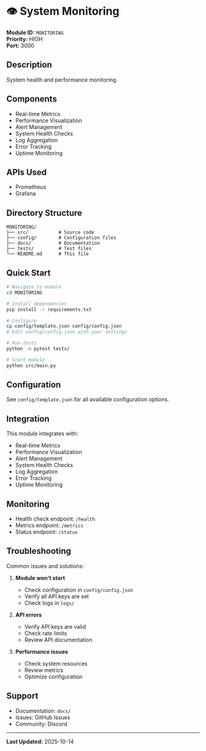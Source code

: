 # 👁️ System Monitoring

**Module ID:** `MONITORING`  
**Priority:** HIGH  
**Port:** 3000

## Description

System health and performance monitoring

## Components

- Real-time Metrics
- Performance Visualization
- Alert Management
- System Health Checks
- Log Aggregation
- Error Tracking
- Uptime Monitoring

## APIs Used

- Prometheus
- Grafana

## Directory Structure

```
MONITORING/
├── src/           # Source code
├── config/        # Configuration files
├── docs/          # Documentation
├── tests/         # Test files
└── README.md      # This file
```

## Quick Start

```bash
# Navigate to module
cd MONITORING

# Install dependencies
pip install -r requirements.txt

# Configure
cp config/template.json config/config.json
# Edit config/config.json with your settings

# Run tests
python -m pytest tests/

# Start module
python src/main.py
```

## Configuration

See `config/template.json` for all available configuration options.

## Integration

This module integrates with:
- Real-time Metrics
- Performance Visualization
- Alert Management
- System Health Checks
- Log Aggregation
- Error Tracking
- Uptime Monitoring

## Monitoring

- Health check endpoint: `/health`
- Metrics endpoint: `/metrics`
- Status endpoint: `/status`

## Troubleshooting

Common issues and solutions:

1. **Module won't start**
   - Check configuration in `config/config.json`
   - Verify all API keys are set
   - Check logs in `logs/`

2. **API errors**
   - Verify API keys are valid
   - Check rate limits
   - Review API documentation

3. **Performance issues**
   - Check system resources
   - Review metrics
   - Optimize configuration

## Support

- Documentation: `docs/`
- Issues: GitHub Issues
- Community: Discord

---

**Last Updated:** 2025-10-14
